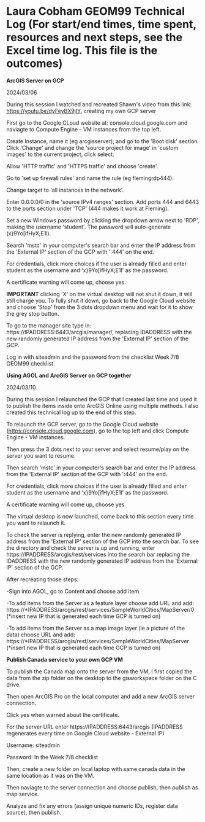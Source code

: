 # Laura Cobham GEOM99 Technical Log (For start/end times, time spent, resources and next steps, see the Excel time log. This file is the outcomes)

**ArcGIS Server on GCP**

2024/03/06

During this session I watched and recreated Shawn's video from this link: https://youtu.be/dyFeyBX9jIY, creating my own GCP server

First go to the Google CLoud website at: console.cloud.google.com and naviagte to Compute Engine - VM instances from the top left.

Create Instance, name it (eg arcgisserver), and go to the 'Boot disk' section. Click 'Change' and change the 'source project for image' in 'custom images' to the current project, click select.

Allow 'HTTP traffic' and 'HTTPS traffic' and choose 'create'.

Go to 'set up firewall rules' and name the rule (eg flemingrdp444).

Change target to 'all instances in the network'.

Enter 0.0.0.0/0 in the 'source IPv4 ranges' section. Add ports 444 and 6443 to the ports section under 'TCP' (444 makes it work at Fleming).

Set a new Windows password by clicking the dropdown arrow next to 'RDP', making the username 'student'. The password will auto-generate (x}9Yo[ifHyX;E1l).

Search 'mstc' in your computer's search bar and enter the IP address from the 'External IP' section of the GCP with ':444' on the end.

For credentials, click more choices if the user is already filled and enter student as the username and 'x}9Yo[ifHyX;E1l' as the password.

A certificate warning will come up, choose yes.

**IMPORTANT** clicking 'X' on the virtual desktop will not shut it down, it will still charge you. To fully shut it down, go back to the Google Cloud website and choose 'Stop' from the 3 dots dropdown menu and wait for it to show the grey stop button.

To go to the manager site type in: https://IPADDRESS:6443/arcgis/manager/, replacing IDADDRESS with the new randomly generated IP address from the 'External IP' section of the GCP.

Log in with siteadmin and the password from the checklist Week 7/8 GEOM99 checklist.

**Using AGOL and ArcGIS Server on GCP together**

2024/03/10

During this session I relaunched the GCP that I created last time and used it to publish the items inside onto ArcGIS Online using multiple methods. I also created this technical log up to the end of this step.

To relaunch the GCP server, go to the Google Cloud website (https://console.cloud.google.com), go to the top left and click Compute Engine - VM instances.

Then press the 3 dots next to your server and select resume/play on the server you want to resume.

Then search 'mstc' in your computer's search bar and enter the IP address from the 'External IP' section of the GCP with ':444' on the end.

For credentials, click more choices if the user is already filled and enter student as the username and 'x}9Yo[ifHyX;E1l' as the password.

A certificate warning will come up, choose yes.

The virtual desktop is now launched, come back to this section every time you want to relaunch it.

To check the server is replying, enter the new randomly generated IP address from the 'External IP' section of the GCP into the search bar. To see the directory and check the server is up and running, enter https://IPADDRESS/arcgis/rest/services into the search bar replacing the IDADDRESS with the new randomly generated IP address from the 'External IP' section of the GCP.

After recreating those steps:

-Sign into AGOL, go to Content and choose add item

-To add items from the Server as a feature layer choose add URL and add: https://*IPADDRESS/arcgis/rest/services/SampleWorldCities/MapServer/0 (*insert new IP that is generated each time GCP is turned on)

-To add items from the Server as a map image layer (ie a picture of the data) choose URL and add: https://*IPADDRESS/arcgis/rest/services/SampleWorldCities/MapServer (*insert new IP that is generated each time GCP is turned on)

**Publish Canada service to your own GCP VM**

To publish the Canada map onto the server from the VM, I first copied the data from the zip folder on the desktop to the gisworkspace folder on the C drive.

Then open ArcGIS Pro on the local computer and add a new ArcGIS server connection.

Click yes when warned about the certificate.

For the server URL enter https://IPADDRESS:6443/arcgis (IPADDRESS regenerates every time on Google Cloud website - External IP)

Username: siteadmin

Password: In the Week 7/8 checklist

Then, create a new folder on local laptop with same canada data in the same location as it was on the VM.

Then naviagte to the server connection and choose publish, then publish as map service.

Analyze and fix any errors (assign unique numeric IDs, register data source), then publish.
